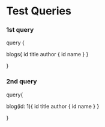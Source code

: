 # Test Queries


### 1st query

query {
   
  blogs{
    id
    title
    author {
      id
      name
    }
  }
   
}


### 2nd query

query{
   
  blog(id: 1){
    id
    title
    author {
      id
      name
    }
  }
   
}